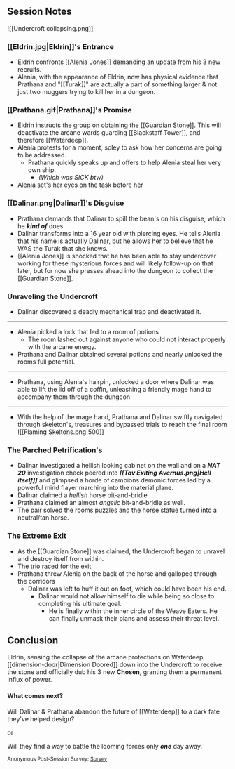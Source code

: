 ## Session Notes
![[Undercroft collapsing.png]]
### [[Eldrin.jpg|Eldrin]]'s Entrance
- Eldrin confronts [[Alenia Jones]] demanding an update from his 3 new recruits.
- Alenia, with the appearance of Eldrin, now has physical evidence that Prathana and "[[Turak]]" are actually a part of something larger & not just two muggers trying to kill her in a dungeon.

### [[Prathana.gif|Prathana]]'s Promise
- Eldrin instructs the group on obtaining the [[Guardian Stone]]. This will deactivate the arcane wards guarding [[Blackstaff Tower]], and therefore [[Waterdeep]].
- Alenia protests for a moment, soley to ask how her concerns are going to be addressed.
	- Prathana quickly speaks up and offers to help Alenia steal her very own ship. 
		- *(Which was SICK btw)*
- Alenia set's her eyes on the task before her

### [[Dalinar.png|Dalinar]]'s Disguise
- Prathana demands that Dalinar to spill the bean's on his disguise, which he ***kind of*** does.
- Dalinar transforms into a 16 year old with piercing eyes. He tells Alenia that his name is actually Dalinar, but he allows her to believe that he WAS the Turak that she knows.
- [[Alenia Jones]] is shocked that he has been able to stay undercover working for these mysterious forces and will likely follow-up on that later, but for now she presses ahead into the dungeon to collect the [[Guardian Stone]].

### Unraveling the Undercroft
- Dalinar discovered a deadly mechanical trap and deactivated it.
---
- Alenia picked a lock that led to a room of potions
	- The room lashed out against anyone who could not interact properly with the arcane energy.
- Prathana and Dalinar obtained several potions and nearly unlocked the rooms full potential.
---
- Prathana, using Alenia's hairpin, unlocked a door where Dalinar was able to lift the lid off of a coffin, unleashing a friendly mage hand to accompany them through the dungeon
---
- With the help of the mage hand, Prathana and Dalinar swiftly navigated through skeleton's, treasures and bypassed trials to reach the final room
![[Flaming Skeltons.png|500]]
### The Parched Petrification's
- Dalinar investigated a hellish looking cabinet on the wall and on a ***NAT 20*** investigation check peered into ***[[Tav Exiting Avernus.png|Hell itself]]*** and glimpsed a horde of cambions demonic forces led by a powerful mind flayer marching into the material plane.
- Dalinar claimed a *hellish* horse bit-and-bridle
- Prathana claimed an almost *angelic* bit-and-bridle as well.
- The pair solved the rooms puzzles and the horse statue turned into a neutral/tan horse.
### The Extreme Exit
- As the [[Guardian Stone]] was claimed, the Undercroft began to unravel and destroy itself from within. 
- The trio raced for the exit 
- Prathana threw Alenia on the back of the horse and galloped through the corridors
	- Dalinar was left to huff it out on foot, which could have been his end.
		- Dalinar would not allow himself to die while being so close to completing his ultimate goal.
			- He is finally within the inner circle of the Weave Eaters. He can finally unmask their plans and assess their threat level.


## Conclusion
Eldrin, sensing the collapse of the arcane protections on Waterdeep, [[dimension-door|Dimension Doored]] down into the Undercroft to receive the stone and officially dub his 3 new **Chosen**, granting them a permanent influx of power.
#### What comes next?
Will Dalinar & Prathana abandon the future of [[Waterdeep]] to a dark fate they've helped design?

or

Will they find a way to battle the looming forces only ***one*** day away.

<small> Anonymous Post-Session Survey: [Survey](https://forms.gle/xq2Ar1MBVmDFH5Y7A)